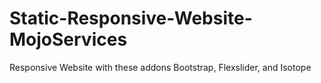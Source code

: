# Static-Responsive-Website-MojoServices
 Responsive Website with these addons Bootstrap, Flexslider, and Isotope
